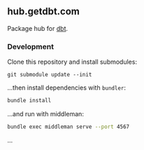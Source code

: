 ## hub.getdbt.com

Package hub for [dbt](https://www.getdbt.com).

### Development

Clone this repository and install submodules:

```
git submodule update --init
```

...then install dependencies with `bundler`:

```bash
bundle install
```

...and run with middleman:

```bash
bundle exec middleman serve --port 4567
```


...
